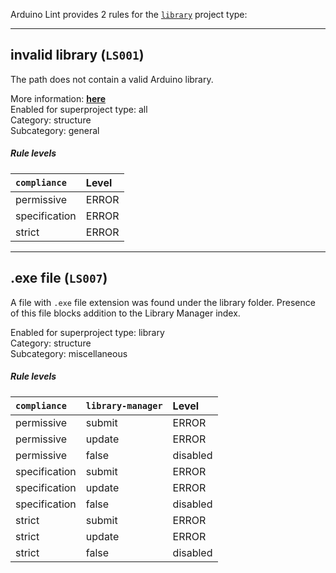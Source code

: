 Arduino Lint provides 2 rules for the [`library`](https://arduino.github.io/arduino-cli/latest/library-specification/) project type:

---

<a id="LS001"></a>

## invalid library (`LS001`)

The path does not contain a valid Arduino library.

More information: [**here**](https://arduino.github.io/arduino-cli/latest/library-specification)<br />
Enabled for superproject type: all<br />
Category: structure<br />
Subcategory: general

##### Rule levels

| `compliance`  | Level |
|:--------------|:------|
| permissive    | ERROR |
| specification | ERROR |
| strict        | ERROR |

---

<a id="LS007"></a>

## .exe file (`LS007`)

A file with `.exe` file extension was found under the library folder. Presence of this file blocks addition to the Library Manager index.


Enabled for superproject type: library<br />
Category: structure<br />
Subcategory: miscellaneous

##### Rule levels

| `compliance`  | `library-manager` | Level    |
|:--------------|:------------------|:---------|
| permissive    | submit            | ERROR    |
| permissive    | update            | ERROR    |
| permissive    | false             | disabled |
| specification | submit            | ERROR    |
| specification | update            | ERROR    |
| specification | false             | disabled |
| strict        | submit            | ERROR    |
| strict        | update            | ERROR    |
| strict        | false             | disabled |
